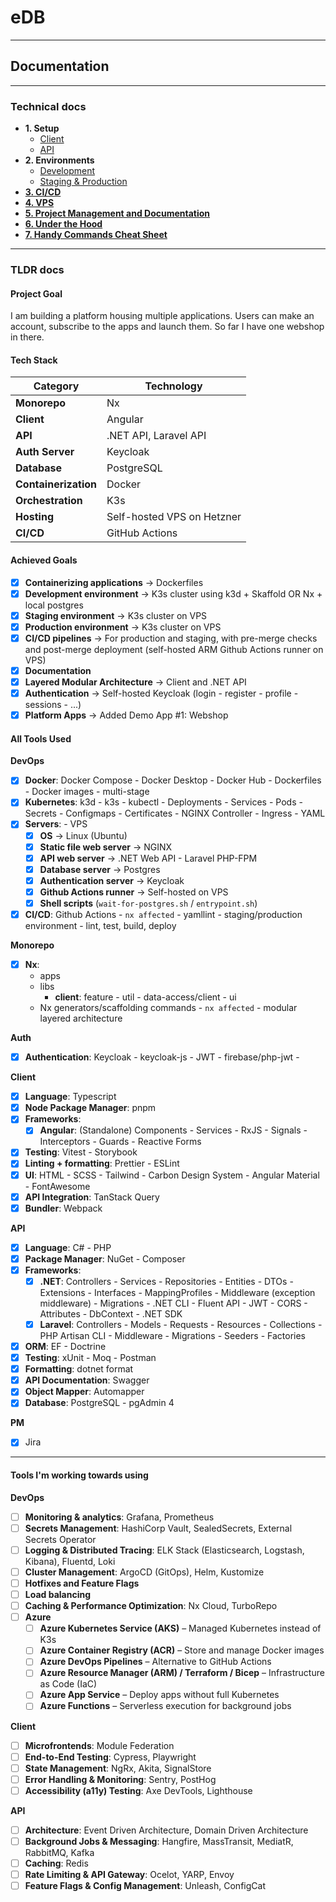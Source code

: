 # eDB

---

## Documentation

---

### Technical docs

-   **1. Setup**
    -   [Client](./docs/client.docs.md)
    -   [API](./docs/api.docs.md)
-   **2. Environments**
    -   [Development](./docs/dev-env.docs.md)
    -   [Staging & Production](./docs/staging-prod-env.docs.md)
-   [**3. CI/CD**](./docs/cicd.docs.md)
-   [**4. VPS**](./docs/vps.docs.md)
-   [**5. Project Management and Documentation**](./docs/pm.docs.md)
-   [**6. Under the Hood**](./docs/in-depth.docs.md)
-   [**7. Handy Commands Cheat Sheet**](./docs/cheatsheet.docs.md)

---

### TLDR docs

#### Project Goal

I am building a platform housing multiple applications. Users can make an account, subscribe to the apps and launch them. So far I have one webshop in there.

#### Tech Stack

| Category             | Technology                 |
| -------------------- | -------------------------- |
| **Monorepo**         | Nx                         |
| **Client**           | Angular                    |
| **API**              | .NET API, Laravel API      |
| **Auth Server**      | Keycloak                   |
| **Database**         | PostgreSQL                 |
| **Containerization** | Docker                     |
| **Orchestration**    | K3s                        |
| **Hosting**          | Self-hosted VPS on Hetzner |
| **CI/CD**            | GitHub Actions             |

#### Achieved Goals

-   [x] **Containerizing applications** → Dockerfiles
-   [x] **Development environment** -> K3s cluster using k3d + Skaffold OR Nx + local postgres
-   [x] **Staging environment** → K3s cluster on VPS
-   [x] **Production environment** → K3s cluster on VPS
-   [x] **CI/CD pipelines** → For production and staging, with pre-merge checks and post-merge deployment (self-hosted ARM Github Actions runner on VPS)
-   [x] **Documentation**
-   [x] **Layered Modular Architecture** → Client and .NET API
-   [x] **Authentication** → Self-hosted Keycloak (login - register - profile - sessions - ...)
-   [x] **Platform Apps** → Added Demo App #1: Webshop

#### All Tools Used

**DevOps**

-   [x] **Docker**: Docker Compose - Docker Desktop - Docker Hub - Dockerfiles - Docker images - multi-stage
-   [x] **Kubernetes**: k3d - k3s - kubectl - Deployments - Services - Pods - Secrets - Configmaps - Certificates - NGINX Controller - Ingress - YAML
-   [x] **Servers**: - VPS
    -   [x] **OS** → Linux (Ubuntu)
    -   [x] **Static file web server** → NGINX
    -   [x] **API web server** → .NET Web API - Laravel PHP-FPM
    -   [x] **Database server** → Postgres
    -   [x] **Authentication server** → Keycloak
    -   [x] **Github Actions runner** → Self-hosted on VPS
    -   [x] **Shell scripts** (`wait-for-postgres.sh` / `entrypoint.sh`)
-   [x] **CI/CD**: Github Actions - `nx affected` - yamllint - staging/production environment - lint, test, build, deploy

**Monorepo**

-   [x] **Nx**:
    -   apps
    -   libs
        -   **client**: feature - util - data-access/client - ui
    -   Nx generators/scaffolding commands - `nx affected` - modular layered architecture

**Auth**

-   [x] **Authentication**: Keycloak - keycloak-js - JWT - firebase/php-jwt -

**Client**

-   [x] **Language**: Typescript
-   [x] **Node Package Manager**: pnpm
-   [x] **Frameworks**:
    -   [x] **Angular**: (Standalone) Components - Services - RxJS - Signals - Interceptors - Guards - Reactive Forms
-   [x] **Testing**: Vitest - Storybook
-   [x] **Linting + formatting**: Prettier - ESLint
-   [x] **UI**: HTML - SCSS - Tailwind - Carbon Design System - Angular Material - FontAwesome
-   [x] **API Integration**: TanStack Query
-   [x] **Bundler**: Webpack

**API**

-   [x] **Language**: C# - PHP
-   [x] **Package Manager**: NuGet - Composer
-   [x] **Frameworks**:
    -   [x] **.NET**: Controllers - Services - Repositories - Entities - DTOs - Extensions - Interfaces - MappingProfiles - Middleware (exception middleware) - Migrations - .NET CLI - Fluent API - JWT - CORS - Attributes - DbContext - .NET SDK
    -   [x] **Laravel**: Controllers - Models - Requests - Resources - Collections - PHP Artisan CLI - Middleware - Migrations - Seeders - Factories
-   [x] **ORM**: EF - Doctrine
-   [x] **Testing**: xUnit - Moq - Postman
-   [x] **Formatting**: dotnet format
-   [x] **API Documentation**: Swagger
-   [x] **Object Mapper**: Automapper
-   [x] **Database**: PostgreSQL - pgAdmin 4

**PM**

-   [x] Jira

---

#### Tools I'm working towards using

**DevOps**

-   [ ] **Monitoring & analytics**: Grafana, Prometheus
-   [ ] **Secrets Management**: HashiCorp Vault, SealedSecrets, External Secrets Operator
-   [ ] **Logging & Distributed Tracing**: ELK Stack (Elasticsearch, Logstash, Kibana), Fluentd, Loki
-   [ ] **Cluster Management**: ArgoCD (GitOps), Helm, Kustomize
-   [ ] **Hotfixes and Feature Flags**
-   [ ] **Load balancing**
-   [ ] **Caching & Performance Optimization**: Nx Cloud, TurboRepo
-   [ ] **Azure**
    -   [ ] **Azure Kubernetes Service (AKS)** – Managed Kubernetes instead of K3s
    -   [ ] **Azure Container Registry (ACR)** – Store and manage Docker images
    -   [ ] **Azure DevOps Pipelines** – Alternative to GitHub Actions
    -   [ ] **Azure Resource Manager (ARM) / Terraform / Bicep** – Infrastructure as Code (IaC)
    -   [ ] **Azure App Service** – Deploy apps without full Kubernetes
    -   [ ] **Azure Functions** – Serverless execution for background jobs

**Client**

-   [ ] **Microfrontends**: Module Federation
-   [ ] **End-to-End Testing**: Cypress, Playwright
-   [ ] **State Management**: NgRx, Akita, SignalStore
-   [ ] **Error Handling & Monitoring**: Sentry, PostHog
-   [ ] **Accessibility (a11y) Testing**: Axe DevTools, Lighthouse

**API**

-   [ ] **Architecture**: Event Driven Architecture, Domain Driven Architecture
-   [ ] **Background Jobs & Messaging**: Hangfire, MassTransit, MediatR, RabbitMQ, Kafka
-   [ ] **Caching**: Redis
-   [ ] **Rate Limiting & API Gateway**: Ocelot, YARP, Envoy
-   [ ] **Feature Flags & Config Management**: Unleash, ConfigCat
